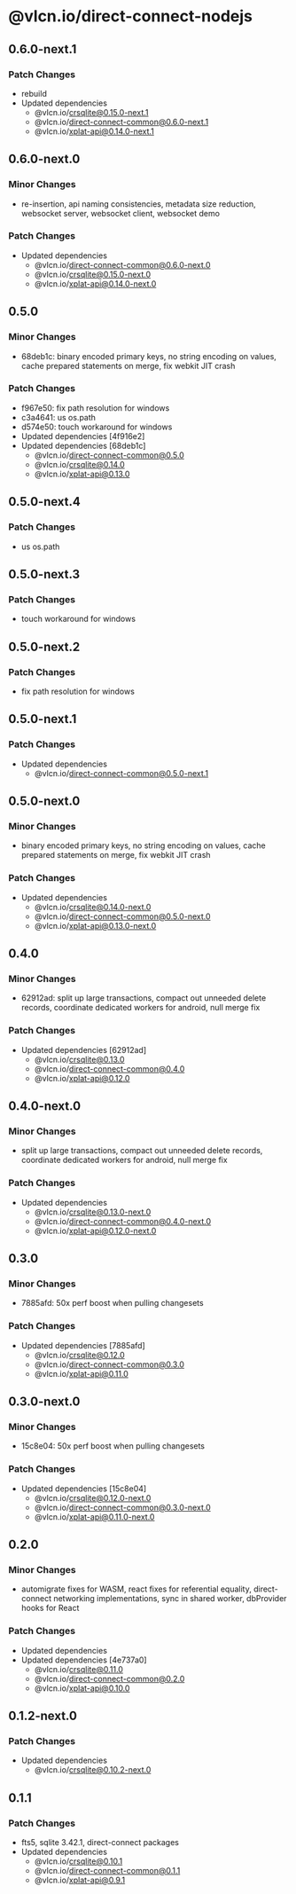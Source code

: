 # @vlcn.io/direct-connect-nodejs

## 0.6.0-next.1

### Patch Changes

- rebuild
- Updated dependencies
  - @vlcn.io/crsqlite@0.15.0-next.1
  - @vlcn.io/direct-connect-common@0.6.0-next.1
  - @vlcn.io/xplat-api@0.14.0-next.1

## 0.6.0-next.0

### Minor Changes

- re-insertion, api naming consistencies, metadata size reduction, websocket server, websocket client, websocket demo

### Patch Changes

- Updated dependencies
  - @vlcn.io/direct-connect-common@0.6.0-next.0
  - @vlcn.io/crsqlite@0.15.0-next.0
  - @vlcn.io/xplat-api@0.14.0-next.0

## 0.5.0

### Minor Changes

- 68deb1c: binary encoded primary keys, no string encoding on values, cache prepared statements on merge, fix webkit JIT crash

### Patch Changes

- f967e50: fix path resolution for windows
- c3a4641: us os.path
- d574e50: touch workaround for windows
- Updated dependencies [4f916e2]
- Updated dependencies [68deb1c]
  - @vlcn.io/direct-connect-common@0.5.0
  - @vlcn.io/crsqlite@0.14.0
  - @vlcn.io/xplat-api@0.13.0

## 0.5.0-next.4

### Patch Changes

- us os.path

## 0.5.0-next.3

### Patch Changes

- touch workaround for windows

## 0.5.0-next.2

### Patch Changes

- fix path resolution for windows

## 0.5.0-next.1

### Patch Changes

- Updated dependencies
  - @vlcn.io/direct-connect-common@0.5.0-next.1

## 0.5.0-next.0

### Minor Changes

- binary encoded primary keys, no string encoding on values, cache prepared statements on merge, fix webkit JIT crash

### Patch Changes

- Updated dependencies
  - @vlcn.io/crsqlite@0.14.0-next.0
  - @vlcn.io/direct-connect-common@0.5.0-next.0
  - @vlcn.io/xplat-api@0.13.0-next.0

## 0.4.0

### Minor Changes

- 62912ad: split up large transactions, compact out unneeded delete records, coordinate dedicated workers for android, null merge fix

### Patch Changes

- Updated dependencies [62912ad]
  - @vlcn.io/crsqlite@0.13.0
  - @vlcn.io/direct-connect-common@0.4.0
  - @vlcn.io/xplat-api@0.12.0

## 0.4.0-next.0

### Minor Changes

- split up large transactions, compact out unneeded delete records, coordinate dedicated workers for android, null merge fix

### Patch Changes

- Updated dependencies
  - @vlcn.io/crsqlite@0.13.0-next.0
  - @vlcn.io/direct-connect-common@0.4.0-next.0
  - @vlcn.io/xplat-api@0.12.0-next.0

## 0.3.0

### Minor Changes

- 7885afd: 50x perf boost when pulling changesets

### Patch Changes

- Updated dependencies [7885afd]
  - @vlcn.io/crsqlite@0.12.0
  - @vlcn.io/direct-connect-common@0.3.0
  - @vlcn.io/xplat-api@0.11.0

## 0.3.0-next.0

### Minor Changes

- 15c8e04: 50x perf boost when pulling changesets

### Patch Changes

- Updated dependencies [15c8e04]
  - @vlcn.io/crsqlite@0.12.0-next.0
  - @vlcn.io/direct-connect-common@0.3.0-next.0
  - @vlcn.io/xplat-api@0.11.0-next.0

## 0.2.0

### Minor Changes

- automigrate fixes for WASM, react fixes for referential equality, direct-connect networking implementations, sync in shared worker, dbProvider hooks for React

### Patch Changes

- Updated dependencies
- Updated dependencies [4e737a0]
  - @vlcn.io/crsqlite@0.11.0
  - @vlcn.io/direct-connect-common@0.2.0
  - @vlcn.io/xplat-api@0.10.0

## 0.1.2-next.0

### Patch Changes

- Updated dependencies
  - @vlcn.io/crsqlite@0.10.2-next.0

## 0.1.1

### Patch Changes

- fts5, sqlite 3.42.1, direct-connect packages
- Updated dependencies
  - @vlcn.io/crsqlite@0.10.1
  - @vlcn.io/direct-connect-common@0.1.1
  - @vlcn.io/xplat-api@0.9.1
